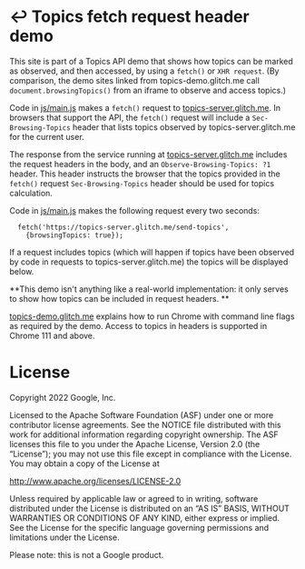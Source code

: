 # ↩️ Topics fetch request header demo

This site is part of a Topics API demo that shows how topics can be marked as observed, and then accessed, by using a `fetch()` or `XHR request`.  (By comparison, the demo sites linked from topics-demo.glitch.me call `document.browsingTopics()` from an iframe to observe and access topics.)

Code in [js/main.js](https://glitch.com~/tennis-tennis/js/main.js) makes a `fetch()` request to [topics-server.glitch.me](https://topics-server.glitch.me). In browsers that support the API, the `fetch()` request will include a `Sec-Browsing-Topics` header that lists topics observed by topics-server.glitch.me for the current user. 

The response from the service running at [topics-server.glitch.me](https://topics-server.glitch.me) includes the request headers in the body, and an `Observe-Browsing-Topics: ?1` header. This header instructs the browser that the topics provided in the `fetch()` request `Sec-Browsing-Topics` header should be used for topics calculation.

Code in [js/main.js](js/main.js) makes the following request every two seconds:

```
  fetch('https://topics-server.glitch.me/send-topics', 
    {browsingTopics: true});
```

If a request includes topics (which will happen if topics have been observed by code in requests to topics-server.glitch.me) the topics will be displayed below.

**This demo isn't anything like a real-world implementation: it only serves to show how topics can be included in request headers. **

[topics-demo.glitch.me](https://topics-demo.glitch.me/) explains how to run Chrome with command line flags as required by the demo. Access to topics in headers is supported in Chrome 111 and above. 


# License

Copyright 2022 Google, Inc.

Licensed to the Apache Software Foundation (ASF) under one or more contributor license agreements. See the NOTICE file distributed with this work for additional information regarding copyright ownership. The ASF licenses this file to you under the Apache License, Version 2.0 (the “License”); you may not use this file except in compliance with the License. You may obtain a copy of the License at

http://www.apache.org/licenses/LICENSE-2.0

Unless required by applicable law or agreed to in writing, software distributed under the License is distributed on an “AS IS” BASIS, WITHOUT WARRANTIES OR CONDITIONS OF ANY KIND, either express or implied. See the License for the specific language governing permissions and limitations under the License.

Please note: this is not a Google product.
